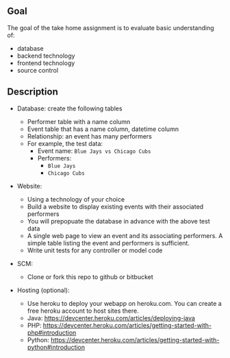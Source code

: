 ## Goal

The goal of the take home assignment is to evaluate basic understanding of:

- database
- backend technology
- frontend technology
- source control

## Description

- Database: create the following tables
  - Performer table with a name column
  - Event table that has a name column, datetime column
  - Relationship: an event has many performers
  - For example, the test data:
    - Event name: `Blue Jays vs Chicago Cubs`
    - Performers:
        - `Blue Jays`
        - `Chicago Cubs`

- Website:
  - Using a technology of your choice
  - Build a website to display existing events with their associated performers
  - You will prepopuate the database in advance with the above test data
  - A single web page to view an event and its associating performers. A simple table listing the event and performers is sufficient.
  - Write unit tests for any controller or model code

- SCM:
  - Clone or fork this repo to github or bitbucket

- Hosting (optional):
  - Use heroku to deploy your webapp on heroku.com. You can create a free heroku account to host sites there.
  - Java: https://devcenter.heroku.com/articles/deploying-java
  - PHP: https://devcenter.heroku.com/articles/getting-started-with-php#introduction
  - Python: https://devcenter.heroku.com/articles/getting-started-with-python#introduction